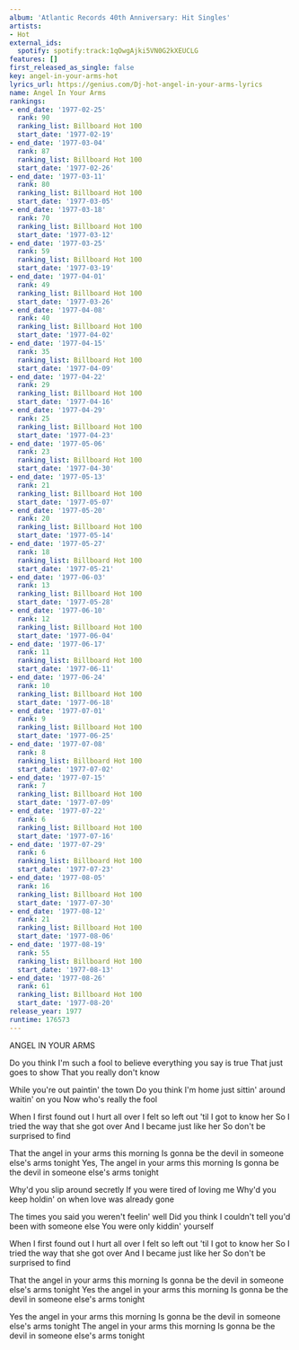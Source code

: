 ```yaml
---
album: 'Atlantic Records 40th Anniversary: Hit Singles'
artists:
- Hot
external_ids:
  spotify: spotify:track:1qOwgAjki5VN0G2kXEUCLG
features: []
first_released_as_single: false
key: angel-in-your-arms-hot
lyrics_url: https://genius.com/Dj-hot-angel-in-your-arms-lyrics
name: Angel In Your Arms
rankings:
- end_date: '1977-02-25'
  rank: 90
  ranking_list: Billboard Hot 100
  start_date: '1977-02-19'
- end_date: '1977-03-04'
  rank: 87
  ranking_list: Billboard Hot 100
  start_date: '1977-02-26'
- end_date: '1977-03-11'
  rank: 80
  ranking_list: Billboard Hot 100
  start_date: '1977-03-05'
- end_date: '1977-03-18'
  rank: 70
  ranking_list: Billboard Hot 100
  start_date: '1977-03-12'
- end_date: '1977-03-25'
  rank: 59
  ranking_list: Billboard Hot 100
  start_date: '1977-03-19'
- end_date: '1977-04-01'
  rank: 49
  ranking_list: Billboard Hot 100
  start_date: '1977-03-26'
- end_date: '1977-04-08'
  rank: 40
  ranking_list: Billboard Hot 100
  start_date: '1977-04-02'
- end_date: '1977-04-15'
  rank: 35
  ranking_list: Billboard Hot 100
  start_date: '1977-04-09'
- end_date: '1977-04-22'
  rank: 29
  ranking_list: Billboard Hot 100
  start_date: '1977-04-16'
- end_date: '1977-04-29'
  rank: 25
  ranking_list: Billboard Hot 100
  start_date: '1977-04-23'
- end_date: '1977-05-06'
  rank: 23
  ranking_list: Billboard Hot 100
  start_date: '1977-04-30'
- end_date: '1977-05-13'
  rank: 21
  ranking_list: Billboard Hot 100
  start_date: '1977-05-07'
- end_date: '1977-05-20'
  rank: 20
  ranking_list: Billboard Hot 100
  start_date: '1977-05-14'
- end_date: '1977-05-27'
  rank: 18
  ranking_list: Billboard Hot 100
  start_date: '1977-05-21'
- end_date: '1977-06-03'
  rank: 13
  ranking_list: Billboard Hot 100
  start_date: '1977-05-28'
- end_date: '1977-06-10'
  rank: 12
  ranking_list: Billboard Hot 100
  start_date: '1977-06-04'
- end_date: '1977-06-17'
  rank: 11
  ranking_list: Billboard Hot 100
  start_date: '1977-06-11'
- end_date: '1977-06-24'
  rank: 10
  ranking_list: Billboard Hot 100
  start_date: '1977-06-18'
- end_date: '1977-07-01'
  rank: 9
  ranking_list: Billboard Hot 100
  start_date: '1977-06-25'
- end_date: '1977-07-08'
  rank: 8
  ranking_list: Billboard Hot 100
  start_date: '1977-07-02'
- end_date: '1977-07-15'
  rank: 7
  ranking_list: Billboard Hot 100
  start_date: '1977-07-09'
- end_date: '1977-07-22'
  rank: 6
  ranking_list: Billboard Hot 100
  start_date: '1977-07-16'
- end_date: '1977-07-29'
  rank: 6
  ranking_list: Billboard Hot 100
  start_date: '1977-07-23'
- end_date: '1977-08-05'
  rank: 16
  ranking_list: Billboard Hot 100
  start_date: '1977-07-30'
- end_date: '1977-08-12'
  rank: 21
  ranking_list: Billboard Hot 100
  start_date: '1977-08-06'
- end_date: '1977-08-19'
  rank: 55
  ranking_list: Billboard Hot 100
  start_date: '1977-08-13'
- end_date: '1977-08-26'
  rank: 61
  ranking_list: Billboard Hot 100
  start_date: '1977-08-20'
release_year: 1977
runtime: 176573
---
```

ANGEL IN YOUR ARMS

Do you think I'm such a fool to believe everything you say is true
That just goes to show
That you really don't know

While you're out paintin' the town
Do you think I'm home just sittin' around waitin' on you
Now who's really the fool

When I first found out I hurt all over
I felt so left out 'til I got to know her
So I tried the way that she got over
And I became just like her
So don't be surprised to find

That the angel in your arms this morning
Is gonna be the devil in someone else's arms tonight
Yes, The angel in your arms this morning
Is gonna be the devil in someone else's arms tonight

Why'd you slip around secretly
If you were tired of loving me
Why'd you keep holdin' on when love was already gone

The times you said you weren't feelin' well
Did you think I couldn't tell you'd been with someone else
You were only kiddin' yourself

When I first found out I hurt all over
I felt so left out 'til I got to know her
So I tried the way that she got over
And I became just like her
So don't be surprised to find

That the angel in your arms this morning
Is gonna be the devil in someone else's arms tonight
Yes the angel in your arms this morning
Is gonna be the devil in someone else's arms tonight

Yes the angel in your arms this morning
Is gonna be the devil in someone else's arms tonight
The angel in your arms this morning
Is gonna be the devil in someone else's arms tonight
